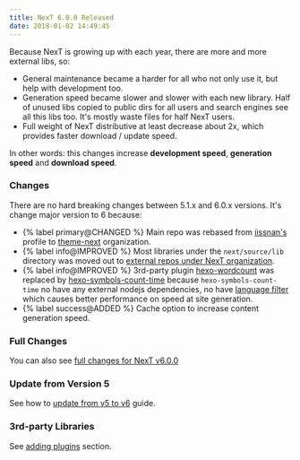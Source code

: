 ```yaml
---
title: NexT 6.0.0 Released
date: 2018-01-02 14:49:45
---
```


Because NexT is growing up with each year, there are more and more external libs, so:

- General maintenance became a harder for all who not only use it, but help with development too.
- Generation speed became slower and slower with each new library. Half of unused libs copied to public dirs for all users and search engines see all this libs too. It's mostly waste files for half NexT users.
- Full weight of NexT distributive at least decrease about 2x, which provides faster download / update speed.

In other words: this changes increase **development speed**, **generation speed** and **download speed**.

### Changes

There are no hard breaking changes between 5.1.x and 6.0.x versions. It's change major version to 6 because:

- {% label primary@CHANGED %} Main repo was rebased from [iissnan's][] profile to [theme-next][] organization.
- {% label info@IMPROVED %} Most libraries under the `next/source/lib` directory was moved out to [external repos under NexT organization][theme-next].
- {% label info@IMPROVED %} 3rd-party plugin [hexo-wordcount][] was replaced by [hexo-symbols-count-time][] because `hexo-symbols-count-time` no have any external nodejs dependencies, no have [language filter][] which causes better performance on speed at site generation.
- {% label success@ADDED %} Cache option to increase content generation speed.

### Full Changes

You can also see [full changes for NexT v6.0.0][v6.0.0]

### Update from Version 5

See how to [update from v5 to v6][update-from-v5-to-v6] guide.

### 3rd-party Libraries

See [adding plugins][plugins] section.

[iissnan's]:               https://github.com/iissnan/hexo-theme-next
[theme-next]:              https://github.com/theme-next
[hexo-wordcount]:          https://github.com/willin/hexo-wordcount
[hexo-symbols-count-time]: https://github.com/theme-next/hexo-symbols-count-time
[language filter]:         https://github.com/willin/hexo-wordcount/issues/7
[v6.0.0]:                  https://github.com/theme-next/hexo-theme-next/releases/tag/v6.0.0
[update-from-v5-to-v6]:    /docs/getting-started/upgrade.html
[plugins]:                 /docs/third-party-services/#Adding-Plugins
